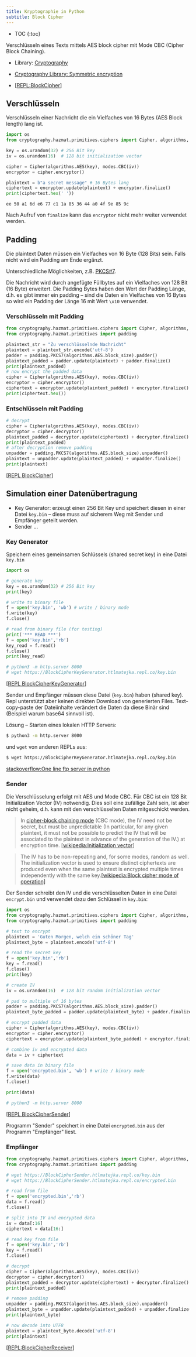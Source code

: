 ```yaml
---
title: Kryptographie in Python
subtitle: Block Cipher
---
```


* TOC
{:toc}

Verschlüsseln eines Texts mittels AES block cipher mit Mode CBC (Cipher Block Chaining).

- Library: [Cryptography](https://cryptography.io/en/latest/)

- [Cryptography Library: Symmetric encryption](https://cryptography.io/en/latest/hazmat/primitives/symmetric-encryption.html)

- [[REPL:BlockCipher](https://replit.com/@htlmatejka/BlockCipher#main.py)]

## Verschlüsseln

Verschlüsseln einer Nachricht die ein Vielfaches von 16 Bytes (AES Block length) lang ist.

```python
import os
from cryptography.hazmat.primitives.ciphers import Cipher, algorithms, modes

key = os.urandom(32) # 256 Bit key
iv = os.urandom(16)  # 128 bit initialization vector

cipher = Cipher(algorithms.AES(key), modes.CBC(iv))
encryptor = cipher.encryptor()

plaintext = b"a secret message" # 16 Bytes lang
ciphertext = encryptor.update(plaintext) + encryptor.finalize()
print(ciphertext.hex(' '))
```

```
ee 50 a1 6d e6 77 c1 1a 85 36 44 a0 4f 9e 85 9c
```

Nach Aufruf von `finalize` kann das `encryptor` nicht mehr weiter verwendet werden.



## Padding

Die plaintext Daten müssen ein Vielfaches von 16 Byte (128 Bits) sein. Falls nicht wird ein Padding am Ende ergänzt.

Unterschiedliche Möglichkeiten, z.B. [PKCS#7](https://en.wikipedia.org/wiki/Padding_(cryptography)#PKCS#5_and_PKCS#7).

Die Nachricht wird durch angefügte Füllbytes auf ein Vielfaches von 128 Bit (16 Byte) erweitert. Die Padding Bytes haben den Wert der Padding Länge, d.h. es gibt immer ein padding – sind die Daten ein Vielfaches von 16 Bytes so wird ein Padding der Länge 16 mit Wert `\x10` verwendet.

### Verschlüsseln mit Padding

```python
from cryptography.hazmat.primitives.ciphers import Cipher, algorithms, modes
from cryptography.hazmat.primitives import padding

plaintext_str = "Zu verschlüsselnde Nachricht"
plaintext = plaintext_str.encode('utf-8')
padder = padding.PKCS7(algorithms.AES.block_size).padder()
plaintext_padded = padder.update(plaintext) + padder.finalize()
print(plaintext_padded)
# now encrypt the padded data
cipher = Cipher(algorithms.AES(key), modes.CBC(iv))
encryptor = cipher.encryptor()
ciphertext = encryptor.update(plaintext_padded) + encryptor.finalize()
print(ciphertext.hex())
```

### Entschlüsseln mit Padding

```python
# decrypt
cipher = Cipher(algorithms.AES(key), modes.CBC(iv))
decryptor = cipher.decryptor()
plaintext_padded = decryptor.update(ciphertext) + decryptor.finalize()
print(plaintext_padded)
# after decryption remove padding
unpadder = padding.PKCS7(algorithms.AES.block_size).unpadder()
plaintext = unpadder.update(plaintext_padded) + unpadder.finalize()
print(plaintext)
```

[[REPL BlockCipher](https://replit.com/@htlmatejka/BlockCipher)]



## Simulation einer Datenübertragung

- Key Generator: erzeugt einen 256 Bit Key und speichert diesen in einer Datei `key.bin` – diese muss auf sicherem Weg mit Sender und Empfänger geteilt werden.
- Sender ...

### Key Generator

Speichern eines gemeinsamen Schlüssels (shared secret key) in eine Datei `key.bin`

```python
import os

# generate key
key = os.urandom(32) # 256 Bit key
print(key)

# write to binary file
f = open('key.bin', 'wb') # write / binary mode
f.write(key)
f.close()

# read from binary file (for testing)
print('*** READ ***')
f = open('key.bin','rb')
key_read = f.read()
f.close()
print(key_read)

# python3 -m http.server 8000
# wget https://BlockCipherKeyGenerator.htlmatejka.repl.co/key.bin
```

[[REPL BlockCipherKeyGenerator](https://replit.com/@htlmatejka/BlockCipherKeyGenerator)]

Sender und Empfänger müssen diese Datei (`key.bin`) haben (shared key). Repl unterstützt aber keinen direkten Download von generierten Files. Text-copy-paste der Dateiinhalte verändert die Daten da diese Binär sind (Beispiel warum base64 sinnvoll ist).

Lösung – Starten eines lokalen HTTP Servers:

```bash
$ python3 -m http.server 8000
```

und `wget` von anderen REPLs aus:

```bash
$ wget https://BlockCipherKeyGenerator.htlmatejka.repl.co/key.bin
```

[stackoverflow:One line ftp server in python](https://stackoverflow.com/a/4994745)

### Sender

Die Verschlüsselung erfolgt mit AES und Mode CBC. Für CBC ist ein 128 Bit Initialization Vector (IV) notwendig. Dies soll eine zufällige Zahl sein, ist aber nicht geheim, d.h. kann mit den verschlüsselten Daten mitgeschickt werden.

> In [cipher-block chaining mode](https://en.wikipedia.org/wiki/Block_cipher_mode_of_operation#Cipher-block_chaining_(CBC)) (CBC mode), the IV need not be secret, but must be unpredictable (In particular, for any given plaintext, it must not be possible to predict the IV that will be associated to the plaintext in advance of the generation of the IV.) at encryption time. [[wikipedia:Initialization vector](https://en.wikipedia.org/wiki/Initialization_vector)]



> The IV has to be non-repeating and, for some modes, random as well. The initialization vector is used to ensure distinct ciphertexts are produced even when the same plaintext is encrypted multiple times independently with the same key.[[wikipedia:Block cipher mode of operation]](https://en.wikipedia.org/wiki/Block_cipher_mode_of_operation)

Der Sender schreibt den IV und die verschlüsselten Daten in eine Datei `encrypt.bin` und verwendet dazu den Schlüssel in `key.bin`:

```python
import os
from cryptography.hazmat.primitives.ciphers import Cipher, algorithms, modes
from cryptography.hazmat.primitives import padding

# text to encrypt
plaintext = 'Guten Morgen, welch ein schöner Tag'
plaintext_byte = plaintext.encode('utf-8')

# read the secret key
f = open('key.bin','rb')
key = f.read()
f.close()
print(key)

# create IV
iv = os.urandom(16)  # 128 bit random initialization vector

# pad to multiple of 16 bytes
padder = padding.PKCS7(algorithms.AES.block_size).padder()
plaintext_byte_padded = padder.update(plaintext_byte) + padder.finalize()

# encrypt padded data
cipher = Cipher(algorithms.AES(key), modes.CBC(iv))
encryptor = cipher.encryptor()
ciphertext = encryptor.update(plaintext_byte_padded) + encryptor.finalize()

# combine iv and encrypted data
data = iv + ciphertext

# save data in binary file
f = open('encrypted.bin', 'wb') # write / binary mode
f.write(data)
f.close()

print(data)

# python3 -m http.server 8000
```

[[REPL BlockCipherSender](https://replit.com/@htlmatejka/BlockCipherSender)]

Programm "Sender" speichert in eine Datei `encrypted.bin` aus der Programm "Empfänger" liest.

### Empfänger

```python
from cryptography.hazmat.primitives.ciphers import Cipher, algorithms, modes
from cryptography.hazmat.primitives import padding

# wget https://BlockCipherSender.htlmatejka.repl.co/key.bin
# wget https://BlockCipherSender.htlmatejka.repl.co/encrypted.bin

# read from file
f = open('encrypted.bin','rb')
data = f.read()
f.close()

# split into IV and encrypted data
iv = data[:16]
ciphertext = data[16:]

# read key from file
f = open('key.bin','rb')
key = f.read()
f.close()

# decrypt
cipher = Cipher(algorithms.AES(key), modes.CBC(iv))
decryptor = cipher.decryptor()
plaintext_padded = decryptor.update(ciphertext) + decryptor.finalize()
print(plaintext_padded)

# remove padding
unpadder = padding.PKCS7(algorithms.AES.block_size).unpadder()
plaintext_byte = unpadder.update(plaintext_padded) + unpadder.finalize()
print(plaintext_byte)

# now decode into UTF8
plaintext = plaintext_byte.decode('utf-8')
print(plaintext)
```

[[REPL:BlockCipherReceiver](https://replit.com/@htlmatejka/BlockCipherReceiver)]

